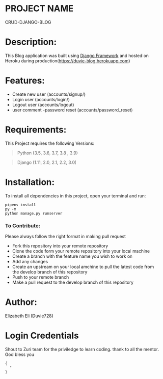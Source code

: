 
#  PROJECT NAME
CRUD-DJANGO-BLOG

# Description:
This Blog application was  built using [Django Framework](https://www.django-rest-framework.org/) and  hosted on Heroku during production(https://duvie-blog.herokuapp.com) 


# Features:
- Create new user (accounts/signup/)
- Login user    (accounts/login/)
- Logout user (accounts/logout)
- user comment
-password  reset (accounts/password_reset)


# Requirements:
This Project requires the following Versions:
> Python (3.5, 3.6, 3.7, 3.8 , 3.9) 

> Django (1.11, 2.0, 2.1, 2.2, 3.0)


# Installation:
To install all dependencies in this project, open your terminal and run:
```
pipenv install
py -m 
python manage.py runserver
```

### To Contribute:
Please always follow the right format in making pull request

* Fork this repository into your remote repository
* Clone the code form your remote repository into your local machine
* Create a branch with the feature name you wish to work on
* Add any changes
* Create an upstream on your local amchine to pull the latest code from the develop branch of this repository
* Push to your remote branch
* Make a pull request to the develop branch of this repository

# Author:
Elizabeth Eli (Duvie728)


# Login Credentials

Shout to Zuri team for the priviledge to learn coding. thank to all the mentor.
God bless you

```
{
  "
}

```


